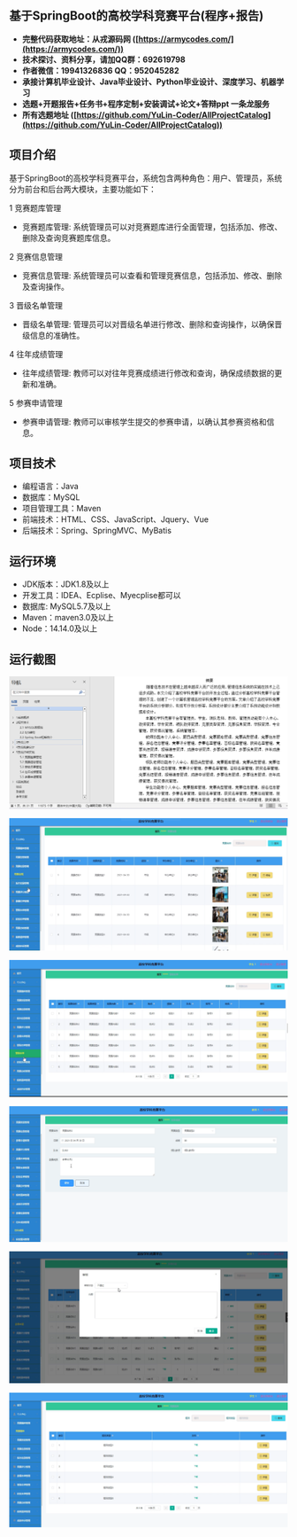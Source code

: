 ## 基于SpringBoot的高校学科竞赛平台(程序+报告)

- <b>完整代码获取地址：从戎源码网 ([https://armycodes.com/](https://armycodes.com/))</b>
- <b>技术探讨、资料分享，请加QQ群：692619798</b> 
- <b>作者微信：19941326836  QQ：952045282</b> 
- <b>承接计算机毕业设计、Java毕业设计、Python毕业设计、深度学习、机器学习</b>
- <b>选题+开题报告+任务书+程序定制+安装调试+论文+答辩ppt 一条龙服务</b>
- <b>所有选题地址 ([https://github.com/YuLin-Coder/AllProjectCatalog](https://github.com/YuLin-Coder/AllProjectCatalog)) </b>

## 项目介绍
基于SpringBoot的高校学科竞赛平台，系统包含两种角色：用户、管理员，系统分为前台和后台两大模块，主要功能如下：

1 竞赛题库管理
- 竞赛题库管理: 系统管理员可以对竞赛题库进行全面管理，包括添加、修改、删除及查询竞赛题库信息。

2 竞赛信息管理
- 竞赛信息管理: 系统管理员可以查看和管理竞赛信息，包括添加、修改、删除及查询操作。

3 晋级名单管理
- 晋级名单管理: 管理员可以对晋级名单进行修改、删除和查询操作，以确保晋级信息的准确性。

4 往年成绩管理
- 往年成绩管理: 教师可以对往年竞赛成绩进行修改和查询，确保成绩数据的更新和准确。

5 参赛申请管理
- 参赛申请管理: 教师可以审核学生提交的参赛申请，以确认其参赛资格和信息。

## 项目技术
- 编程语言：Java
- 数据库：MySQL
- 项目管理工具：Maven
- 前端技术：HTML、CSS、JavaScript、Jquery、Vue
- 后端技术：Spring、SpringMVC、MyBatis

## 运行环境
- JDK版本：JDK1.8及以上
- 开发工具：IDEA、Ecplise、Myecplise都可以
- 数据库: MySQL5.7及以上
- Maven：maven3.0及以上
- Node：14.14.0及以上

## 运行截图
![](screenshot/1.png)

![](screenshot/2.png)

![](screenshot/3.png)

![](screenshot/4.png)

![](screenshot/5.png)

![](screenshot/6.png)
